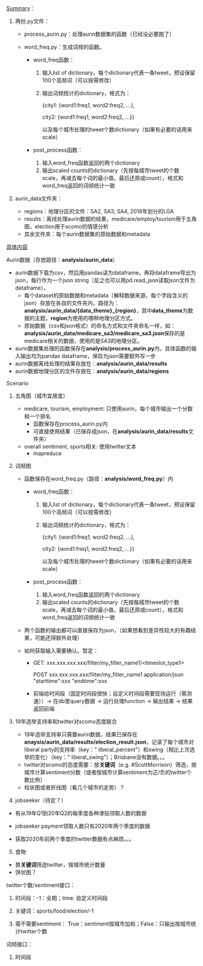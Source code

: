 <u>Summary</u>：

1. 两份.py文件：

   - process_aurin.py：处理aurin数据集的函数（已经没必要跑了）

   - word_freq.py：生成词频的函数。

     - word_freq函数：

       1. 输入list of dictionary，每个dictionary代表一条tweet，预设保留100个高频词（可以按需修改）

       2. 输出词频统计的dictionary，格式为：

          {city1: {word1:freq1, word2:freq2, ...},

           city2: {word1:freq1, word2:freq2, ...}}

          以及每个城市处理的tweet个数dictionary（如果有必要的话用来scale）

     - post_process函数：

       1. 输入word_freq函数返回的两个dictionary
       2. 输出scaled counts的dictionary（先按每城市tweet的个数scale，再减去每个词的最小值，最后还原成count），格式和word_freq返回的词频统计一致

2. aurin_data文件夹：

   - regions：地理分区的文件：SA2, SA3, SA4, 2018年划分的LGA
   - results：离线处理aurin数据的结果，medicare/employ/tourism用于五角图，election用于scomo的情感分析
   - 其余文件夹：每个aurin数据集的原始数据和metadata



<u>具体内容</u>

Aurin数据（存放路径：**analysis/aurin_data**）

- aurin数据下载为csv，然后用pandas读为dataframe，再将dataframe导出为json，每行作为一个json string（反之也可以用pd.read_json读取json文件为dataframe）。
  - 每个dataset的原始数据和metadata（解释数据来源，每个字段含义的json）存放在各自的文件夹内，路径为：**analysis/aurin_data/{data_theme}_{region}**，其中**data_theme**为数据的主题，**region**为使用的哪种地理分区方式。
  - 原始数据（csv和json格式）的命名方式和文件夹命名一样，如：**analysis/aurin_data/medicare_sa3/medicare_sa3.json**保存的是medicare相关的数据，使用的是SA3的地理分区。
- aurin数据集处理的函数保存在**analysis/process_aurin.py**内，具体函数的输入输出均为pandas dataframe，保存为json需要额外写一步
- aurin数据离线处理的结果存放在：**analysis/aurin_data/results**
- aurin数据地理分区的文件存放在：**analysis/aurin_data/regions**



Scenario

1. 五角图（城市宜居度）

   - medicare, tourism, employment: 只使用aurin，每个城市输出一个分数和一个排名
     - 函数保存在process_aurin.py内
     - 可直接使用结果（已保存成json，在**analysis/aurin_data/results**文件夹）
   - overall sentiment, sports相关: 使用twitter文本
     - mapreduce

2. 词频图

   - 函数保存在word_freq.py（路径：**analysis/word_freq.py**）内

     - word_freq函数：

       1. 输入list of dictionary，每个dictionary代表一条tweet，预设保留100个高频词（可以按需修改）

       2. 输出词频统计的dictionary，格式为：

          {city1: {word1:freq1, word2:freq2, ...},

           city2: {word1:freq1, word2:freq2, ...}}

          以及每个城市处理的tweet个数dictionary（如果有必要的话用来scale）

     - post_process函数：

       1. 输入word_freq函数返回的两个dictionary
       2. 输出scaled counts的dictionary（先按每城市tweet的个数scale，再减去每个词的最小值，最后还原成count），格式和word_freq返回的词频统计一致

   - 两个函数的输出都可以直接保存为json，（如果想看到差异性较大的有趣结果，可能还得额外处理）

   - 如何获取输入需要确认。暂定：

     - GET:
       xxx.xxx.xxx.xxx/filter/my_filter_name1/<timeslot_type1>

       POST
       xxx.xxx.xxx.xxx/filter/my_filter_name1
       application/json
       "starttime":xxx
       "endtime":xxx

     - 前端给时间段（固定时间段很快；自定义时间段需要现场运行（需测速））->  在db里query数据 -> 运行处理function -> 输出结果 -> 结果返回前端

3. 19年选举支持率和twitter对scomo态度联合

   - 19年选举支持率只需要aurin数据，结果已保存在**anaysis/aurin_data/results/election_result.json**，记录了每个城市对liberal party的支持率（key：" liberal_percent"）和swing（相比上次选举的变化）（key：" liberal_swing"）；Brisbane没有数据。。。
   - twitter对scomo的态度需要：按**关键词**（e.g. #ScottMorrison）筛选，按城市计算sentiment分数（或者按城市计算sentiment为正/负的twitter个数比例）
   - 柱状图或者折线图（看几个城市的走势）？

4.  jobseeker（待定？）

   - 有从19年Q1到20年Q2的每季度各种津贴领取人数的数据

   - jobseeker payment领取人数只有2020年两个季度的数据
   - 获取2020年前两个季度的twitter数据有点麻烦。。。

5.  食物

   - 靠**关键词**筛选twitter，按城市统计数量
   - 饼状图？



twitter个数/sentiment接口：

1. 时间段：-1：全期；time: 自定义时间段
2. 关键词：sports/food/election/-1

3. 需不需要sentiment： True：sentiment按城市加和；False：只输出按城市统计twitter个数

词频接口：

1. 时间段

